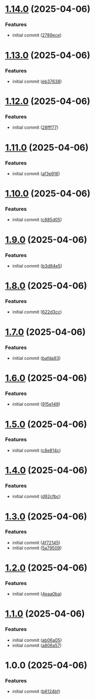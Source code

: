 # [1.14.0](https://github.com/liranme/redisinsight-secure/compare/v1.13.0...v1.14.0) (2025-04-06)


### Features

* initial commit ([2789ece](https://github.com/liranme/redisinsight-secure/commit/2789ece70ea12b44f7fe243f9d35771a3fa10576))

# [1.13.0](https://github.com/liranme/redisinsight-secure/compare/v1.12.0...v1.13.0) (2025-04-06)


### Features

* initial commit ([eb37638](https://github.com/liranme/redisinsight-secure/commit/eb37638a85960f92205c3469d7d139bd6d847e5f))

# [1.12.0](https://github.com/liranme/redisinsight-secure/compare/v1.11.0...v1.12.0) (2025-04-06)


### Features

* initial commit ([28fff77](https://github.com/liranme/redisinsight-secure/commit/28fff77f0d300ec184d2a0dac33527b9e73848a6))

# [1.11.0](https://github.com/liranme/redisinsight-secure/compare/v1.10.0...v1.11.0) (2025-04-06)


### Features

* initial commit ([af3e916](https://github.com/liranme/redisinsight-secure/commit/af3e916794976f6d2818da112b74e35754b49d02))

# [1.10.0](https://github.com/liranme/redisinsight-secure/compare/v1.9.0...v1.10.0) (2025-04-06)


### Features

* initial commit ([c885d05](https://github.com/liranme/redisinsight-secure/commit/c885d052d139c083c9366a2b2b610414140ce986))

# [1.9.0](https://github.com/liranme/redisinsight-secure/compare/v1.8.0...v1.9.0) (2025-04-06)


### Features

* initial commit ([b3d84e5](https://github.com/liranme/redisinsight-secure/commit/b3d84e5437b19c4bec637f9a84223755cba06e63))

# [1.8.0](https://github.com/liranme/redisinsight-secure/compare/v1.7.0...v1.8.0) (2025-04-06)


### Features

* initial commit ([622d3cc](https://github.com/liranme/redisinsight-secure/commit/622d3cc945cca722f6df617fe693df7e740639b4))

# [1.7.0](https://github.com/liranme/redisinsight-secure/compare/v1.6.0...v1.7.0) (2025-04-06)


### Features

* initial commit ([bafda93](https://github.com/liranme/redisinsight-secure/commit/bafda9371040e1fc4c6ea7f21961a0fce8a8b38b))

# [1.6.0](https://github.com/liranme/redisinsight-secure/compare/v1.5.0...v1.6.0) (2025-04-06)


### Features

* initial commit ([915e149](https://github.com/liranme/redisinsight-secure/commit/915e149d042a5b9c4b2976885449166aace79c2a))

# [1.5.0](https://github.com/liranme/redisinsight-secure/compare/v1.4.0...v1.5.0) (2025-04-06)


### Features

* initial commit ([c8e814c](https://github.com/liranme/redisinsight-secure/commit/c8e814c0593d8253ae81ba98c1fab22a06dce426))

# [1.4.0](https://github.com/liranme/redisinsight-secure/compare/v1.3.0...v1.4.0) (2025-04-06)


### Features

* initial commit ([d92cfbc](https://github.com/liranme/redisinsight-secure/commit/d92cfbc0e9a95ea0bec053168ebb2dffbf121487))

# [1.3.0](https://github.com/liranme/redisinsight-secure/compare/v1.2.0...v1.3.0) (2025-04-06)


### Features

* initial commit ([4f72145](https://github.com/liranme/redisinsight-secure/commit/4f721452138f7df9b2bebae3ada60fb8343fc4ce))
* initial commit ([5a79509](https://github.com/liranme/redisinsight-secure/commit/5a7950941aae932121255a439b5881450dd1c40d))

# [1.2.0](https://github.com/liranme/redisinsight-secure/compare/v1.1.0...v1.2.0) (2025-04-06)


### Features

* initial commit ([4eaa0ba](https://github.com/liranme/redisinsight-secure/commit/4eaa0ba3fb7af714bc6f164bcfd30b00815e8a8e))

# [1.1.0](https://github.com/liranme/redisinsight-secure/compare/v1.0.0...v1.1.0) (2025-04-06)


### Features

* initial commit ([ab06a05](https://github.com/liranme/redisinsight-secure/commit/ab06a055eca93ec5b1aea49722d065ba9ca9ac47))
* initial commit ([a806a57](https://github.com/liranme/redisinsight-secure/commit/a806a57dde18162d49fa4e5d582b84da1725350d))

# 1.0.0 (2025-04-06)


### Features

* initial commit ([b6124bf](https://github.com/liranme/redisinsight-secure/commit/b6124bf0856fc4d53f48e7e223de94ab98d708cc))
